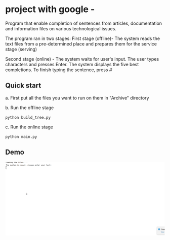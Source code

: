 # project with google - 
Program that enable completion of sentences from articles, documentation and information files on various technological issues.

The program ran in two stages:
First stage (offline)- The system reads the text files from a pre-determined place and prepares them for the service stage (serving)

Second stage (online) - The system waits for user's input.
The user types characters and presses Enter. The system displays the five best completions. To finish typing the sentence, press #

Quick start
-----------
a. First put all the files you want to run on them in "Archive" directory

b. Run the offline stage
 ```
python build_tree.py
 ```
c. Run the online stage
```
python main.py
 ```

Demo
-----------
![Farmers Market Finder Demo](demo.gif)
